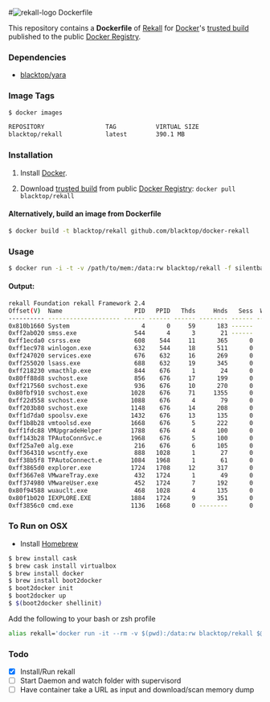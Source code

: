 #![rekall-logo](http://www.rekall-forensic.com/img/Rekall.png) Dockerfile

This repository contains a **Dockerfile** of [Rekall](http://www.rekall-forensic.com/index.html) for [Docker](https://www.docker.io/)'s [trusted build](https://index.docker.io/u/blacktop/rekall/) published to the public [Docker Registry](https://index.docker.io/).

### Dependencies

* [blacktop/yara](https://registry.hub.docker.com/u/blacktop/yara/)

### Image Tags
```bash
$ docker images

REPOSITORY                 TAG           VIRTUAL SIZE
blacktop/rekall            latest        390.1 MB
```

### Installation

1. Install [Docker](https://www.docker.io/).

2. Download [trusted build](https://index.docker.io/u/blacktop/rekall/) from public [Docker Registry](https://index.docker.io/): `docker pull blacktop/rekall`

#### Alternatively, build an image from Dockerfile
```bash
$ docker build -t blacktop/rekall github.com/blacktop/docker-rekall
```
### Usage
```bash
$ docker run -i -t -v /path/to/mem:/data:rw blacktop/rekall -f silentbanker.vmem pslist
```
#### Output:
```bash
rekall Foundation rekall Framework 2.4
Offset(V)  Name                    PID   PPID   Thds     Hnds   Sess  Wow64 Start                          Exit
---------- -------------------- ------ ------ ------ -------- ------ ------ ------------------------------ ------------------------------
0x810b1660 System                    4      0     59      183 ------      0
0xff2ab020 smss.exe                544      4      3       21 ------      0 2010-08-11 06:06:21 UTC+0000
0xff1ecda0 csrss.exe               608    544     11      365      0      0 2010-08-11 06:06:23 UTC+0000
0xff1ec978 winlogon.exe            632    544     18      511      0      0 2010-08-11 06:06:23 UTC+0000
0xff247020 services.exe            676    632     16      269      0      0 2010-08-11 06:06:24 UTC+0000
0xff255020 lsass.exe               688    632     19      345      0      0 2010-08-11 06:06:24 UTC+0000
0xff218230 vmacthlp.exe            844    676      1       24      0      0 2010-08-11 06:06:24 UTC+0000
0x80ff88d8 svchost.exe             856    676     17      199      0      0 2010-08-11 06:06:24 UTC+0000
0xff217560 svchost.exe             936    676     10      270      0      0 2010-08-11 06:06:24 UTC+0000
0x80fbf910 svchost.exe            1028    676     71     1355      0      0 2010-08-11 06:06:24 UTC+0000
0xff22d558 svchost.exe            1088    676      4       79      0      0 2010-08-11 06:06:25 UTC+0000
0xff203b80 svchost.exe            1148    676     14      208      0      0 2010-08-11 06:06:26 UTC+0000
0xff1d7da0 spoolsv.exe            1432    676     13      135      0      0 2010-08-11 06:06:26 UTC+0000
0xff1b8b28 vmtoolsd.exe           1668    676      5      222      0      0 2010-08-11 06:06:35 UTC+0000
0xff1fdc88 VMUpgradeHelper        1788    676      4      100      0      0 2010-08-11 06:06:38 UTC+0000
0xff143b28 TPAutoConnSvc.e        1968    676      5      100      0      0 2010-08-11 06:06:39 UTC+0000
0xff25a7e0 alg.exe                 216    676      6      105      0      0 2010-08-11 06:06:39 UTC+0000
0xff364310 wscntfy.exe             888   1028      1       27      0      0 2010-08-11 06:06:49 UTC+0000
0xff38b5f8 TPAutoConnect.e        1084   1968      1       61      0      0 2010-08-11 06:06:52 UTC+0000
0xff3865d0 explorer.exe           1724   1708     12      317      0      0 2010-08-11 06:09:29 UTC+0000
0xff3667e8 VMwareTray.exe          432   1724      1       49      0      0 2010-08-11 06:09:31 UTC+0000
0xff374980 VMwareUser.exe          452   1724      7      192      0      0 2010-08-11 06:09:32 UTC+0000
0x80f94588 wuauclt.exe             468   1028      4      135      0      0 2010-08-11 06:09:37 UTC+0000
0x80f1b020 IEXPLORE.EXE           1884   1724      9      351      0      0 2010-08-15 18:54:05 UTC+0000
0xff3856c0 cmd.exe                1136   1668      0 --------      0      0 2010-08-15 19:01:51 UTC+0000   2010-08-15 19:01:51 UTC+0000
```

### To Run on OSX
 - Install [Homebrew](http://brew.sh)

```bash
$ brew install cask
$ brew cask install virtualbox
$ brew install docker
$ brew install boot2docker
$ boot2docker init
$ boot2docker up
$ $(boot2docker shellinit)
```
Add the following to your bash or zsh profile

```bash
alias rekall='docker run -it --rm -v $(pwd):/data:rw blacktop/rekall $@'
```

### Todo
- [x] Install/Run rekall
- [ ] Start Daemon and watch folder with supervisord
- [ ] Have container take a URL as input and download/scan memory dump
